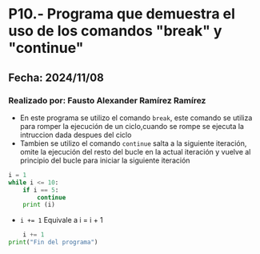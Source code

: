 # P10.- Programa que demuestra el uso de los comandos \"break\" y \"continue\"
## Fecha: 2024/11/08
### Realizado por: Fausto Alexander Ramírez Ramírez

- En este programa se utilizo el comando `break`, este comando se utiliza para romper la ejecución de un ciclo,cuando se rompe se ejecuta la intruccion dada despues del ciclo
- Tambien se utilizo el comando `continue` salta a la siguiente iteración, omite la ejecución del resto del bucle en la actual iteración y vuelve al principio del bucle para iniciar la siguiente iteración
``` python
i = 1
while i <= 10:
    if i == 5:
        continue
    print (i)
```
- `i += 1` Equivale a i = i + 1
``` python
    i += 1 
print("Fin del programa")
